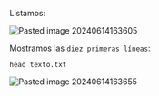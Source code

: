 Listamos:

![Pasted image 20240614163605](https://github.com/user-attachments/assets/9ab25e26-b144-4bda-887d-b6e4b678fc19)

Mostramos las ``diez primeras líneas``:

```
head texto.txt
```

![Pasted image 20240614163655](https://github.com/user-attachments/assets/3002c21e-216d-4626-a2c2-7e14532edff9)
